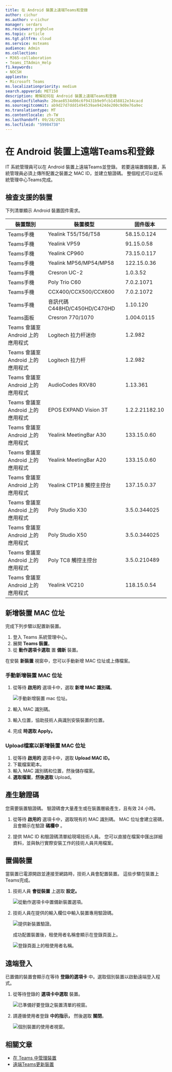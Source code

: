 ```yaml
---
title: 在 Android 裝置上遠端Teams和登錄
author: cichur
ms.author: v-cichur
manager: serdars
ms.reviewer: prgholve
ms.topic: article
ms.tgt.pltfrm: cloud
ms.service: msteams
audience: Admin
ms.collection:
- M365-collaboration
- Teams_ITAdmin_Help
f1.keywords:
- NOCSH
appliesto:
- Microsoft Teams
ms.localizationpriority: medium
search.appverid: MET150
description: 瞭解如何在 Android 裝置上遠端Teams和登錄
ms.openlocfilehash: 20eae8534d06c6f9431b9e9fcb1458812e34cacd
ms.sourcegitcommit: ab9d27d7ddd1494539ae9424de200c9d0e76a9ec
ms.translationtype: MT
ms.contentlocale: zh-TW
ms.lasthandoff: 09/28/2021
ms.locfileid: "59984738"
---
```

# <a name="remote-provisioning-and-sign-in-for-teams-android-devices"></a>在 Android 裝置上遠端Teams和登錄

IT 系統管理員可以在 Android 裝置上遠端Teams並登錄。 若要遠端置備裝置，系統管理員必須上傳所配置之裝置之 MAC ID，並建立驗證碼。 整個程式可以從系統管理中心Teams完成。

## <a name="review-the-supported-devices"></a>檢查支援的裝置

下列清單顯示 Android 裝置固件需求。

|裝置類別|裝置模型|固件版本|
|-|-|-|
|Teams手機|Yealink T55/T56/T58|58.15.0.124|
|Teams手機|Yealink VP59|91.15.0.58|
|Teams手機|Yealink CP960|73.15.0.117|
|Teams手機|Yealink MP56/MP54/MP58|122.15.0.36|
|Teams手機|Cresron UC-2|1.0.3.52|
|Teams手機|  Poly Trio C60|  7.0.2.1071|
|Teams手機|  CCX400/CCX500/CCX600    |7.0.2.1072|
|Teams手機|  音訊代碼 C448HD/C450HD/C470HD|   1.10.120|
|Teams面板|  Cresron 770/1070|  1.004.0115|
|Teams 會議室 Android 上的應用程式|Logitech 拉力杆迷你|1.2.982|
|Teams 會議室 Android 上的應用程式|Logitech 拉力杆|1.2.982|
|Teams 會議室 Android 上的應用程式|AudioCodes RXV80|1.13.361|
|Teams 會議室 Android 上的應用程式|EPOS EXPAND Vision 3T|1.2.2.21182.10|
|Teams 會議室 Android 上的應用程式|Yealink MeetingBar A30|133.15.0.60|
|Teams 會議室 Android 上的應用程式|Yealink MeetingBar A20|133.15.0.60|
|Teams 會議室 Android 上的應用程式|Yealink CTP18 觸控主控台|137.15.0.37|
|Teams 會議室 Android 上的應用程式|Poly Studio X30|3.5.0.344025|
|Teams 會議室 Android 上的應用程式|Poly Studio X50|3.5.0.344025|
|Teams 會議室 Android 上的應用程式|Poly TC8 觸控主控台 |3.5.0.210489|
|Teams 會議室 Android 上的應用程式|Yealink VC210|118.15.0.54|

## <a name="add-a-device-mac-address"></a>新增裝置 MAC 位址

完成下列步驟以配置新裝置。

1. 登入 Teams 系統管理中心。
2. 展開 **Teams 裝置**。
3. 從 **動作選項卡選取** 置 **備新** 裝置。

在安裝 **新裝置** 視窗中，您可以手動新增 MAC 位址或上傳檔案。

### <a name="manually-add-a-device-mac-address"></a>手動新增裝置 MAC 位址

1. 從等待 **啟用的** 選項卡中，選取 **新增 MAC 識別碼**。

   ![手動新增裝置 mac 位址。](../media/remote-provision-6.png)

1. 輸入 MAC 識別碼。
1. 輸入位置，協助技術人員識別安裝裝置的位置。
1. 完成 **時選取 Apply。**

### <a name="upload-a-file-to-add-a-device-mac-address"></a>Upload檔案以新增裝置 MAC 位址

1. 從等待 **啟用的** 選項卡中，選取 **Upload MAC ID。**
2. 下載檔案範本。
3. 輸入 MAC 識別碼和位置，然後儲存檔案。
4. **選取檔案**，**然後選取** Upload。

## <a name="generate-a-verification-code"></a>產生驗證碼

您需要裝置驗證碼。 驗證碼會大量產生或在裝置層級產生，且有效 24 小時。

1. 從等待 **啟用的** 選項卡中，選取現有的 MAC 識別碼。
   MAC 位址會建立密碼，且會顯示在驗證 **碼欄中** 。

2. 提供 MAC ID 和驗證碼清單給現場技術人員。 您可以直接在檔案中匯出詳細資料，並與執行實際安裝工作的技術人員共用檔案。

## <a name="provision-the-device"></a>置備裝置

當裝置已電源開啟並連接至網路時，技術人員會配置裝置。 這些步驟在裝置上Teams完成。

1. 技術人員 **會從裝置** 上選取 **設定。**  

   ![從動作選項卡中置備新裝置選項。](../media/provision-device1.png)
  
2. 技術人員在提供的輸入欄位中輸入裝置專用驗證碼。

   ![提供新裝置驗證。](../media/provision-device-verification1.png)

   成功配置裝置後，租使用者名稱會顯示在登錄頁面上。

   ![登錄頁面上的租使用者名稱。](../media/provision-code.png)

## <a name="sign-in-remotely"></a>遠端登入

已置備的裝置會顯示在等待 **登錄的選項卡** 中。選取個別裝置以啟動遠端登入程式。

1. 從等待登錄的 **選項卡中選取** 裝置。

   ![已準備好要登錄之裝置清單的視窗。](../media/remote-device1.png)

2. 請遵循使用者登錄 **中的指示，** 然後選取 **關閉**。

   ![個別裝置的使用者視窗。](../media/sign-in-user.png)

## <a name="related-article"></a>相關文章

- [在 Teams 中管理裝置](device-management.md)
- [遠端Teams更新裝置](remote-update.md)
